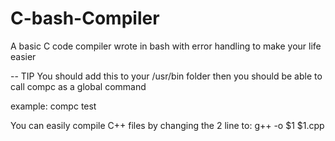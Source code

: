 # C-bash-Compiler
A basic C code compiler wrote in bash with error handling to make your life easier

-- TIP
You should add this to your /usr/bin folder then you should be able to call compc as a global command

example: compc test

You can easily compile C++ files by changing the 2 line to: g++ -o $1 $1.cpp
